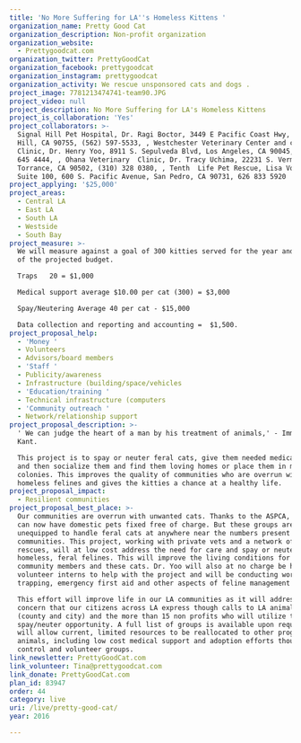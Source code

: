 ```yaml
---
title: 'No More Suffering for LA''s Homeless Kittens '
organization_name: Pretty Good Cat
organization_description: Non-profit organization
organization_website:
  - Prettygoodcat.com
organization_twitter: PrettyGoodCat
organization_facebook: prettygoodcat
organization_instagram: prettygoodcat
organization_activity: We rescue unsponsored cats and dogs .
project_image: 7781213474741-team90.JPG
project_video: null
project_description: No More Suffering for LA's Homeless Kittens
project_is_collaboration: 'Yes'
project_collaborators: >-
  Signal Hill Pet Hospital, Dr. Ragi Boctor, 3449 E Pacific Coast Hwy, Signal
  Hill, CA 90755, (562) 597-5533, , Westchester Veterinary Center and cat
  Clinic, Dr. Henry Yoo, 8911 S. Sepulveda Blvd, Los Angeles, CA 90045, (310)
  645 4444, , Ohana Veterinary  Clinic, Dr. Tracy Uchima, 22231 S. Vermont Ave.,
  Torrance, CA 90502, (310) 328 0380, , Tenth  Life Pet Rescue, Lisa Vought,
  Suite 100, 600 S. Pacific Avenue, San Pedro, CA 90731, 626 833 5920
project_applying: '$25,000'
project_areas:
  - Central LA
  - East LA
  - South LA
  - Westside
  - South Bay
project_measure: >-
  We will measure against a goal of 300 kitties served for the year and accuracy
  of the projected budget. 

  Traps   20 = $1,000

  Medical support average $10.00 per cat (300) = $3,000

  Spay/Neutering Average 40 per cat - $15,000

  Data collection and reporting and accounting =  $1,500.
project_proposal_help:
  - 'Money '
  - Volunteers
  - Advisors/board members
  - 'Staff '
  - Publicity/awareness
  - Infrastructure (building/space/vehicles
  - 'Education/training '
  - Technical infrastructure (computers
  - 'Community outreach '
  - Network/relationship support
project_proposal_description: >-
  ' We can judge the heart of a man by his treatment of animals,' - Immanuel
  Kant.

  This project is to spay or neuter feral cats, give them needed medical care
  and then socialize them and find them loving homes or place them in managed
  colonies. This improves the quality of communities who are overrun with
  homeless felines and gives the kitties a chance at a healthy life.
project_proposal_impact:
  - Resilient communities
project_proposal_best_place: >-
  Our communities are overrun with unwanted cats. Thanks to the ASPCA, residents
  can now have domestic pets fixed free of charge. But these groups are
  unequipped to handle feral cats at anywhere near the numbers present in out
  communities. This project, working with private vets and a network of feline
  rescues, will at low cost address the need for care and spay or neutering of
  homeless, feral felines. This will improve the living conditions for both our
  community members and these cats. Dr. Yoo will also at no charge be hosting 3
  volunteer interns to help with the project and will be conducting workshops on
  trapping, emergency first aid and other aspects of feline management and care.

  This effort will improve life in our LA communities as it will address a
  concern that our citizens across LA express though calls to LA animal control
  (county and city) and the more than 15 non profits who will utilize this
  spay/neuter opportunity. A full list of groups is available upon request.This
  will allow current, limited resources to be reallocated to other programs for
  animals, including low cost medical support and adoption efforts though animal
  control and volunteer groups.
link_newsletter: PrettyGoodCat.com
link_volunteer: Tina@prettygoodcat.com
link_donate: PrettyGoodCat.com
plan_id: 83947
order: 44
category: live
uri: /live/pretty-good-cat/
year: 2016

---
```

